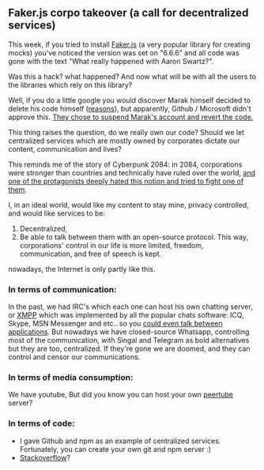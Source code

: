 ## Faker.js corpo takeover (a call for decentralized services) 

This week, if you tried to install [Faker.js](https://www.npmjs.com/package/faker) (a very popular library for creating mocks) you've noticed the version was set on "6.6.6" and all code was gone with the text "What really happened with Aaron Swartz?". 

Was this a hack? what happened? And now what will be with all the users to the libraries which rely on this library?

Well, if you do a little google you would discover Marak himself decided to delete his code himself ([reasons](https://www.youtube.com/watch?v=R6S-b_k-ZKY)), but apparently, Github / Microsoft didn't approve this. [They chose to suspend Marak's account and revert the code.](https://twitter.com/marak/status/1479200803948830724)

This thing raises the question, do we really own our code? Should we let centralized services which are mostly owned by corporates dictate our content, communication and lives? 

This reminds me of the story of Cyberpunk 2084: in 2084, corporations were stronger than countries and technically have ruled over the world, [and one of the protagonists deeply hated this notion and tried to fight one of them](https://www.youtube.com/watch?v=hiOw2VFd1wI). 

I, in an ideal world, would like my content to stay mine, privacy controlled, and would like services to be:  
1. Decentralized,  
2. Be able to talk between them with an open-source protocol. 
This way, corporations' control in our life is more limited, freedom, communication, and free of speech is kept.  

nowadays, the Internet is only partly like this.

### In terms of communication:  
In the past, we had IRC's which each one can host his own chatting server, or [XMPP](https://www.youtube.com/watch?v=KkwXtWtVj3w) which was implemented by all the popular chats software: ICQ, Skype, MSN Messenger and etc.. so you [could even talk between applications](https://www.pidgin.im/). 
But nowadays we have closed-source Whatsapp, controlling most of the communication, with Singal and Telegram as bold alternatives but they are too, centralized. If they're gone we are doomed, and they can control and censor our communications. 

### In terms of media consumption:
We have youtube,
But did you know you can host your own [peertube](https://joinpeertube.org/) server? 

### In terms of code: 
- I gave Github and npm as an example of centralized services. 
Fortunately, you can create your own git and npm server :)
- [Stackoverflow](https://i.kym-cdn.com/photos/images/newsfeed/001/450/458/aa6.jpg)?
  
